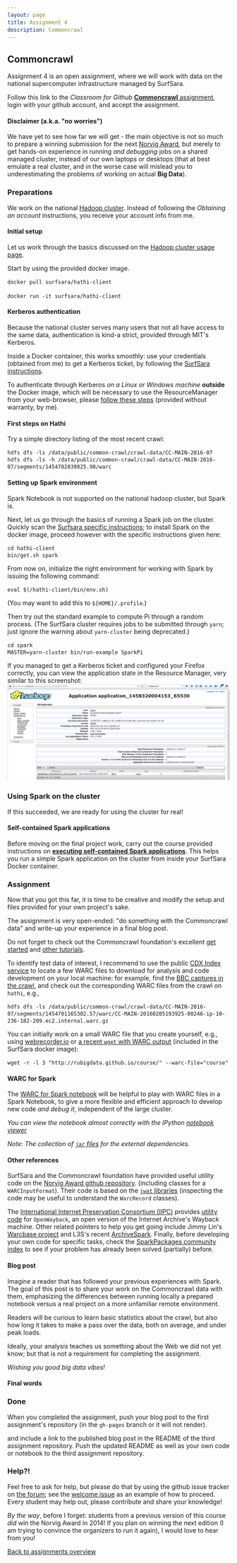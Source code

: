 ```yaml
---
layout: page
title: Assignment 4 
description: Commoncrawl
---
```


## Commoncrawl

Assignment 4 is an open assignment, where we will work with data on the national supercomputer infrastructure managed by SurfSara.

Follow this link to the *Classroom for Github* [**Commoncrawl** assignment](...), login with your github account, and accept the assignment.

#### Disclaimer (a.k.a. "no worries")

We have yet to see how far we will get - 
the main objective is not so much to prepare a winning submission for the next [Norvig Award](http://norvigaward.github.io/), 
but merely to get hands-on experience in running _and debugging_ jobs on a shared managed cluster, instead of our own laptops or
desktops (that at best emulate a real cluster, and in the worse case will mislead you to underestimating the problems of working 
on actual __Big Data__).

### Preparations

We work on the national [Hadoop cluster](https://userinfo.surfsara.nl/systems/hadoop/description).
Instead of following the _Obtaining an account_ instructions, you receive your account info from me.

#### Initial setup

Let us work through the basics discussed on the
[Hadoop cluster usage page](https://userinfo.surfsara.nl/systems/hadoop/usage).

Start by using the provided docker image.

```
docker pull surfsara/hathi-client

docker run -it surfsara/hathi-client
```

#### Kerberos authentication

Because the national cluster serves many users that not all have access to the same data, authentication is kind-a strict, provided
through MIT's Kerberos.

Inside a Docker container, this works smoothly: 
use your credentials (obtained from me) to get a Kerberos ticket, 
by following the [SurfSara instructions](https://userinfo.surfsara.nl/systems/hadoop/usage).

To authenticate through Kerberos _on a Linux or Windows machine_ **outside** the Docker image,
which will be necessary to use the ResourceManager from your web-browser, 
please [follow these steps](kerberos.html) (provided without warranty, by me).

#### First steps on Hathi

Try a simple directory listing of the most recent crawl:

```
hdfs dfs -ls /data/public/common-crawl/crawl-data/CC-MAIN-2016-07
hdfs dfs -ls -h /data/public/common-crawl/crawl-data/CC-MAIN-2016-07/segments/1454702039825.90/warc
```

#### Setting up Spark environment

Spark Notebook is not supported on the national hadoop cluster, but Spark is.

Next, let us go through the basics of running a Spark job on the cluster.
Quickly scan the [Surfsara specific instructions](https://userinfo.surfsara.nl/systems/hadoop/software/spark);
to install Spark on the docker image, proceed however with the specific instructions given here:

```
cd hathi-client
bin/get.sh spark
```

From now on, initialize the right environment for working with Spark by issuing the following command:

```
eval $(/hathi-client/bin/env.sh)
```

(You may want to add this to `${HOME}/.profile`.)

Then try out the standard example to compute Pi through a random process. 
(The SurfSara cluster requires jobs to be submitted through `yarn`;
just ignore the warning about `yarn-cluster` being deprecated.)

```
cd spark
MASTER=yarn-cluster bin/run-example SparkPi
```

If you managed to get a Kerberos ticket and configured your Firefox correctly, you can view
the application state in the Resource Manager, very similar to this screenshot:
![ResourceManager](screenshot-hathi-resourcemanager.png)

### Using Spark on the cluster

If this succeeded, we are ready for using the cluster for real!

#### Self-contained Spark applications

Before moving on the final project work, carry out the course provided instructions on 
[**executing self-contained Spark applications**](../background/sbt.html).
This helps you run a simple Spark application on the cluster from inside your 
SurfSara Docker container.

### Assignment

Now that you got this far, it is time to be creative and modify the setup and files provided 
for your own project's sake.

The assignment is very open-ended: 
"do something with the Commoncrawl data" and write-up your experience in a final blog post.

Do not forget to check out the Commoncrawl foundation's excellent 
[get started](http://commoncrawl.org/the-data/get-started/) and
[other tutorials](http://commoncrawl.org/the-data/tutorials/).

To identify test data of interest, I recommend to use the public
[CDX Index service](http://index.commoncrawl.org/CC-MAIN-2016-07) to locate a few
WARC files to download for analysis and code development on your local machine:
for example, find the [BBC captures in the crawl](http://index.commoncrawl.org/CC-MAIN-2016-07-index?url=www.bbc.com&output=json),
and check out the corresponding WARC files from the crawl on `hathi`, e.g.,

```
hdfs dfs -ls /data/public/common-crawl/crawl-data/CC-MAIN-2016-07/segments/1454701165302.57/warc/CC-MAIN-20160205193925-00246-ip-10-236-182-209.ec2.internal.warc.gz
```

You can initially work on a small WARC file that you create yourself, e.g.,
using [webrecorder.io](https://webrecorder.io/) or
[a recent `wget` with WARC output](http://www.archiveteam.org/index.php?title=Wget_with_WARC_output) 
(included in the SurfSara docker image):

```
wget -r -l 3 "http://rubigdata.github.io/course/" --warc-file="course"
```

#### WARC for Spark

The [WARC for Spark notebook](BigData-WARC-for-Spark.snb) will be helpful to play with
WARC files in a Spark Notebook, to give a more flexible and efficient approach to 
develop new code _and debug it_, independent of the large cluster.

_You can view the notebook almost correctly with the IPython 
[notebook viewer](http://nbviewer.jupyter.org/url/rubigdata.github.io/course/assignments/BigData-WARC-for-Spark.snb)_

_Note: The collection of [`jar` files](http://rubigdata.github.io/course/background/rubigdata/jars/) for the external dependencies._

#### Other references

SurfSara and the Commoncrawl foundation have provided useful utility code on
the [Norvig Award github repository](https://github.com/norvigaward/warcutils).
(including classes for a `WARCInputFormat`).
Their code is based on the [`jwat` libraries](https://bitbucket.org/nclarkekb/jwat)
(inspecting the code may be useful to understand the `WarcRecord` classes).

The [International Internet Preservation Consortium (IIPC)](http://www.netpreserve.org/) 
provides [utility code](https://github.com/iipc/webarchive-commons)
for `OpenWayback`, an open version of the Internet Archive's Wayback machine.
Other related pointers to help you get going include Jimmy Lin's 
[Warcbase project](https://github.com/lintool/warcbase) and
L3S's recent [ArchiveSpark](https://github.com/helgeho/ArchiveSpark).
Finally, before developing your own code for specific tasks, check the
[SparkPackages community index](https://spark-packages.org/) to see if
your problem has already been solved (partially) before.

#### Blog post 

Imagine a reader that has followed your previous experiences with Spark.
The goal of this post is to share your work on the Commoncrawl data with them,
emphasizing the differences between running locally a prepared notebook versus
a real project on a more unfamiliar remote environment.

Readers will be curious to learn basic statistics about the crawl, but also how
long it takes to make a pass over the data, both on average, and under peak loads.

Ideally, your analysis teaches us something about the Web we did not yet know;
but that is not a requirement for completing the assignment.

_Wishing you good big data vibes!_

#### Final words

### Done

When you completed the assignment, push your blog post to the first assignment's repository
(in the `gh-pages` branch or it will not render).

and include a link to the published blog post in the README of the third assignment repository.
Push the updated README as well as your own code or notebook to the third assignment repository.

### Help?!

Feel free to ask for help, but please do that by using the github issue tracker on [the forum](https://github.com/rubigdata/forum-2017/);
see the [welcome issue](https://github.com/rubigdata/forum-2017/issues/1) as an example of how to proceed.
Every student may help out, please contribute and share your knowledge!

_By the way_, before I forget: students from a previous version of this course _did_ win the Norvig Award in 2014! 
If you plan on winning the next edition (I am trying to convince the organizers to run it again), I would love to hear from you!

[Back to assignments overview](../index.html)
